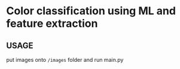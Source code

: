# Color classification using ML and feature extraction

## USAGE

put images onto `/images` folder and run main.py